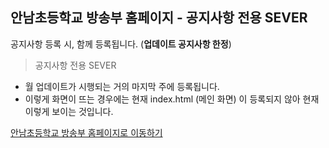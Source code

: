 
## 안남초등학교 방송부 홈페이지 - 공지사항 전용 SEVER
공지사항 등록 시, 함께 등록됩니다. (**업데이트 공지사항 한정**)

> 공지사항 전용 SEVER
> 

 - 월 업데이트가 시행되는 거의 마지막 주에 등록됩니다.
 - 이렇게 화면이 뜨는 경우에는 현재 index.html (메인 화면) 이 등록되지 않아 현재 이렇게 보이는 것입니다.

[안남초등학교 방송부 홈페이지로 이동하기](https://bangsongbu.cloud)
